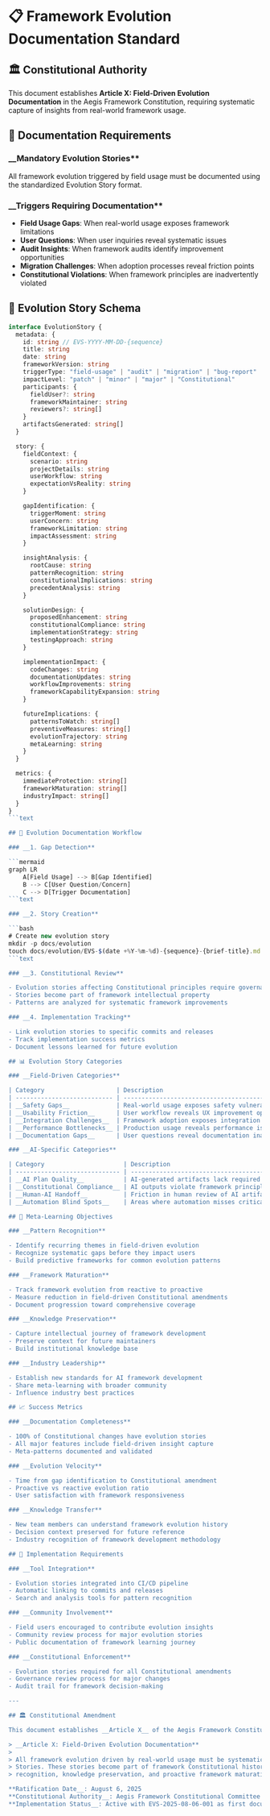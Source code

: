 <!--
# 📋 Framework Evolution Documentation Standard

@aegisFrameworkVersion: 2.4.0-alpha-dev
@intent: Constitutional requirements for documenting framework evolution insights
@context: Systematic capture of field-driven development patterns and meta-learning
-->

# 📋 Framework Evolution Documentation Standard

## 🏛️ Constitutional Authority

This document establishes __Article X: Field-Driven Evolution Documentation__ in the Aegis Framework Constitution,
requiring systematic capture of insights from real-world framework usage.

## 🎯 Documentation Requirements

### __Mandatory Evolution Stories**

All framework evolution triggered by field usage must be documented using the standardized Evolution Story format.

### __Triggers Requiring Documentation**

- __Field Usage Gaps__: When real-world usage exposes framework limitations
- __User Questions__: When user inquiries reveal systematic issues
- __Audit Insights__: When framework audits identify improvement opportunities
- __Migration Challenges__: When adoption processes reveal friction points
- __Constitutional Violations__: When framework principles are inadvertently violated

## 📝 Evolution Story Schema

```typescript
interface EvolutionStory {
  metadata: {
    id: string // EVS-YYYY-MM-DD-{sequence}
    title: string
    date: string
    frameworkVersion: string
    triggerType: "field-usage" | "audit" | "migration" | "bug-report" | "user-question"
    impactLevel: "patch" | "minor" | "major" | "Constitutional"
    participants: {
      fieldUser?: string
      frameworkMaintainer: string
      reviewers?: string[]
    }
    artifactsGenerated: string[]
  }

  story: {
    fieldContext: {
      scenario: string
      projectDetails: string
      userWorkflow: string
      expectationVsReality: string
    }

    gapIdentification: {
      triggerMoment: string
      userConcern: string
      frameworkLimitation: string
      impactAssessment: string
    }

    insightAnalysis: {
      rootCause: string
      patternRecognition: string
      constitutionalImplications: string
      precedentAnalysis: string
    }

    solutionDesign: {
      proposedEnhancement: string
      constitutionalCompliance: string
      implementationStrategy: string
      testingApproach: string
    }

    implementationImpact: {
      codeChanges: string
      documentationUpdates: string
      workflowImprovements: string
      frameworkCapabilityExpansion: string
    }

    futureImplications: {
      patternsToWatch: string[]
      preventiveMeasures: string[]
      evolutionTrajectory: string
      metaLearning: string
    }
  }

  metrics: {
    immediateProtection: string[]
    frameworkMaturation: string[]
    industryImpact: string[]
  }
}
```text

## 🔄 Evolution Documentation Workflow

### __1. Gap Detection**

```mermaid
graph LR
    A[Field Usage] --> B[Gap Identified]
    B --> C[User Question/Concern]
    C --> D[Trigger Documentation]
```text

### __2. Story Creation**

```bash
# Create new evolution story
mkdir -p docs/evolution
touch docs/evolution/EVS-$(date +%Y-%m-%d)-{sequence}-{brief-title}.md
```text

### __3. Constitutional Review**

- Evolution stories affecting Constitutional principles require governance review
- Stories become part of framework intellectual property
- Patterns are analyzed for systematic framework improvements

### __4. Implementation Tracking**

- Link evolution stories to specific commits and releases
- Track implementation success metrics
- Document lessons learned for future evolution

## 📊 Evolution Story Categories

### __Field-Driven Categories**

| Category                    | Description                                        | Constitutional Impact |
| --------------------------- | -------------------------------------------------- | --------------------- |
| __Safety Gaps__             | Real-world usage exposes safety vulnerabilities    | Often Constitutional  |
| __Usability Friction__      | User workflow reveals UX improvement opportunities | Usually minor         |
| __Integration Challenges__  | Framework adoption exposes integration issues      | Can be major          |
| __Performance Bottlenecks__ | Production usage reveals performance issues        | Usually minor         |
| __Documentation Gaps__      | User questions reveal documentation inadequacies   | Usually patch         |

### __AI-Specific Categories**

| Category                      | Description                                     | Example                   |
| ----------------------------- | ----------------------------------------------- | ------------------------- |
| __AI Plan Quality__           | AI-generated artifacts lack required quality    | Remediation plan gaps     |
| __Constitutional Compliance__ | AI outputs violate framework principles         | Missing safety mechanisms |
| __Human-AI Handoff__          | Friction in human review of AI artifacts        | Review process gaps       |
| __Automation Blind Spots__    | Areas where automation misses critical concerns | Risk assessment gaps      |

## 🎯 Meta-Learning Objectives

### __Pattern Recognition**

- Identify recurring themes in field-driven evolution
- Recognize systematic gaps before they impact users
- Build predictive frameworks for common evolution patterns

### __Framework Maturation**

- Track framework evolution from reactive to proactive
- Measure reduction in field-driven Constitutional amendments
- Document progression toward comprehensive coverage

### __Knowledge Preservation**

- Capture intellectual journey of framework development
- Preserve context for future maintainers
- Build institutional knowledge base

### __Industry Leadership**

- Establish new standards for AI framework development
- Share meta-learning with broader community
- Influence industry best practices

## 📈 Success Metrics

### __Documentation Completeness**

- 100% of Constitutional changes have evolution stories
- All major features include field-driven insight capture
- Meta-patterns documented and validated

### __Evolution Velocity**

- Time from gap identification to Constitutional amendment
- Proactive vs reactive evolution ratio
- User satisfaction with framework responsiveness

### __Knowledge Transfer**

- New team members can understand framework evolution history
- Decision context preserved for future reference
- Industry recognition of framework development methodology

## 🚀 Implementation Requirements

### __Tool Integration**

- Evolution stories integrated into CI/CD pipeline
- Automatic linking to commits and releases
- Search and analysis tools for pattern recognition

### __Community Involvement**

- Field users encouraged to contribute evolution insights
- Community review process for major evolution stories
- Public documentation of framework learning journey

### __Constitutional Enforcement**

- Evolution stories required for all Constitutional amendments
- Governance review process for major changes
- Audit trail for framework decision-making

---

## 🏛️ Constitutional Amendment

This document establishes __Article X__ of the Aegis Framework Constitution:

> __Article X: Field-Driven Evolution Documentation**
>
> All framework evolution driven by real-world usage must be systematically documented using standardized Evolution
> Stories. These stories become part of framework Constitutional history and intellectual property, enabling pattern
> recognition, knowledge preservation, and proactive framework maturation.

**Ratification Date__: August 6, 2025  
**Constitutional Authority__: Aegis Framework Constitutional Committee  
**Implementation Status__: Active with EVS-2025-08-06-001 as first documented story
